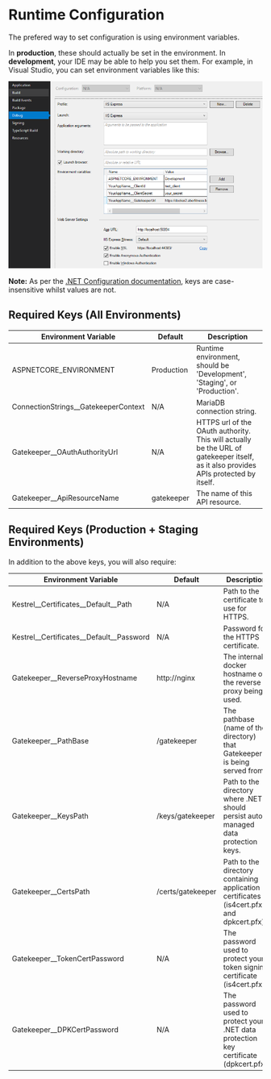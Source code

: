 # Runtime Configuration

The prefered way to set configuration is using environment variables.

In **production**, these should actually be set in the environment.  In **development**, your IDE may be able to help you set them.  For example, in Visual Studio, you can set environment variables like this:

![Setting environment variables in Visual Studio][vs_envvars]

**Note:** As per the [.NET Configuration documentation][dotnetconfig], keys are case-insensitive whilst values are not.

[dotnetconfig]: https://docs.microsoft.com/en-us/aspnet/core/fundamentals/configuration/?view=aspnetcore-2.1
[vs_envvars]: ./vs_envvars.png

## Required Keys (All Environments)

| Environment Variable | Default | Description |
|-|-|-|
| ASPNETCORE_ENVIRONMENT | Production | Runtime environment, should be 'Development', 'Staging', or 'Production'. |
| ConnectionStrings__GatekeeperContext | N/A | MariaDB connection string. |
| Gatekeeper__OAuthAuthorityUrl | N/A | HTTPS url of the OAuth authority.  This will actually be the URL of gatekeeper itself, as it also provides APIs protected by itself. |
| Gatekeeper__ApiResourceName | gatekeeper | The name of this API resource. |

## Required Keys (Production + Staging Environments)
In addition to the above keys, you will also require:

| Environment Variable | Default | Description |
|-|-|-|
| Kestrel__Certificates__Default__Path | N/A | Path to the certificate to use for HTTPS. |
| Kestrel__Certificates__Default__Password | N/A | Password for the HTTPS certificate. |
| Gatekeeper__ReverseProxyHostname | http://nginx | The internal docker hostname of the reverse proxy being used. |
| Gatekeeper__PathBase | /gatekeeper | The pathbase (name of the directory) that Gatekeeper is being served from. |
| Gatekeeper__KeysPath | /keys/gatekeeper | Path to the directory where .NET should persist auto-managed data protection keys. |
| Gatekeeper__CertsPath | /certs/gatekeeper | Path to the directory containing application certificates (is4cert.pfx and dpkcert.pfx). |
| Gatekeeper__TokenCertPassword | N/A | The password used to protect your token signing certificate (is4cert.pfx). |
| Gatekeeper__DPKCertPassword | N/A | The password used to protect your .NET data protection key certificate (dpkcert.pfx). |